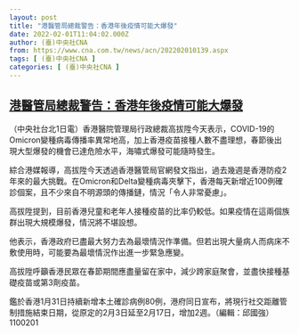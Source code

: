 ```yaml
---
layout: post
title: "港醫管局總裁警告：香港年後疫情可能大爆發"
date: 2022-02-01T11:04:02.000Z
author: (臺)中央社CNA
from: https://www.cna.com.tw/news/acn/202202010139.aspx
tags: [ (臺)中央社CNA ]
categories: [ (臺)中央社CNA ]
---
```

<!--1643713442000-->
[港醫管局總裁警告：香港年後疫情可能大爆發](https://www.cna.com.tw/news/acn/202202010139.aspx)
------

<div>
<div></div><div><p>（中央社台北1日電）香港醫院管理局行政總裁高拔陞今天表示，COVID-19的Omicron變種病毒傳播率異常地高，加上香港疫苗接種人數不盡理想，春節後出現大型爆發的機會已達危險水平，海嘯式爆發可能隨時發生。</p><p>綜合港媒報導，高拔陞今天透過香港醫管局官網發文指出，過去幾週是香港防疫2年來的最大挑戰。在Omicron和Delta變種病毒夾擊下，香港每天新增近100例確診個案，且不少來自不明源頭的傳播鏈，情況「令人非常憂慮」。</p><p>高拔陞提到，目前香港兒童和老年人接種疫苗的比率仍較低。如果疫情在這兩個族群出現大規模爆發，情況將不堪設想。</p><p>他表示，香港政府已盡最大努力去為最壞情況作準備。但若出現大量病人而病床不敷使用時，可能要為最壞情況作出進一步緊急應變。</p><p>高拔陞呼籲香港民眾在春節期間應盡量留在家中，減少跨家庭聚會，並盡快接種基礎疫苗或第3劑疫苗。</p><p>鑑於香港1月31日持續新增本土確診病例80例，港府同日宣布，將現行社交距離管制措施結束日期，從原定的2月3日延至2月17日，增加2週。（編輯：邱國強）1100201</p></div>
</div>
